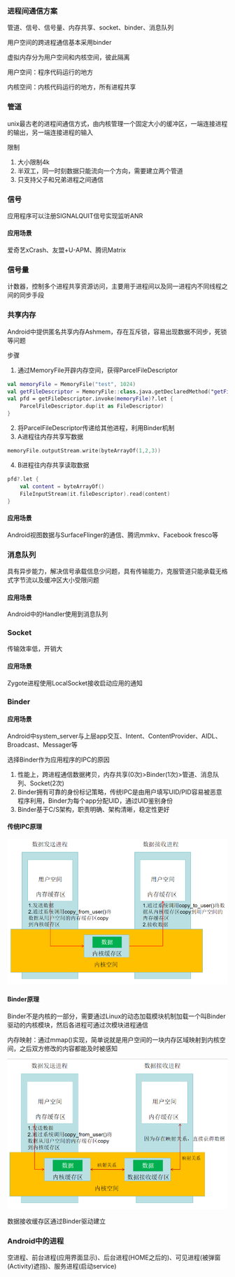### 进程间通信方案

管道、信号、信号量、内存共享、socket、binder、消息队列

用户空间的跨进程通信基本采用binder

虚拟内存分为用户空间和内核空间，彼此隔离

用户空间：程序代码运行的地方

内核空间：内核代码运行的地方，所有进程共享

### 管道
unix最古老的进程间通信方式，由内核管理一个固定大小的缓冲区，一端连接进程的输出，另一端连接进程的输入

限制

1. 大小限制4k
2. 半双工，同一时刻数据只能流向一个方向，需要建立两个管道
3. 只支持父子和兄弟进程之间通信

### 信号
应用程序可以注册SIGNALQUIT信号实现监听ANR

#### 应用场景
爱奇艺xCrash、友盟+U-APM、腾讯Matrix

### 信号量
计数器，控制多个进程共享资源访问，主要用于进程间以及同一进程内不同线程之间的同步手段

### 共享内存
Android中提供匿名共享内存Ashmem，存在互斥锁，容易出现数据不同步，死锁等问题

步骤

1. 通过MemoryFile开辟内存空间，获得ParcelFileDescriptor
```kotlin
val memoryFile = MemoryFile("test", 1024)
val getFileDescriptor = MemoryFile::class.java.getDeclaredMethod("getFileDescriptor")
val pfd = getFileDescriptor.invoke(memoryFile)?.let {
    ParcelFileDescriptor.dup(it as FileDescriptor)
}
```
2. 将ParcelFileDescriptor传递给其他进程，利用Binder机制
3. A进程往内存共享写数据
```kotlin
memoryFile.outputStream.write(byteArrayOf(1,2,3))
```
4. B进程往内存共享读取数据
```kotlin
pfd?.let {
    val content = byteArrayOf()
    FileInputStream(it.fileDescriptor).read(content)
}
```
#### 应用场景
Android视图数据与SurfaceFlinger的通信、腾讯mmkv、Facebook fresco等

### 消息队列
具有异步能力，解决信号承载信息少问题，具有传输能力，克服管道只能承载无格式字节流以及缓冲区大小受限问题

#### 应用场景
Android中的Handler使用到消息队列

### Socket
传输效率低，开销大
#### 应用场景
Zygote进程使用LocalSocket接收启动应用的通知

### Binder
#### 应用场景
Android中system_server与上层app交互、Intent、ContentProvider、AIDL、Broadcast、Messager等

选择Binder作为应用程序的IPC的原因

1. 性能上，跨进程通信数据拷贝，内存共享(0次)>Binder(1次)>管道、消息队列、Socket(2次)
2. Binder拥有可靠的身份标记策略，传统IPC是由用户填写UID/PID容易被恶意程序利用，Binder为每个app分配UID，通过UID鉴别身份
3. Binder基于C/S架构，职责明确、架构清晰，稳定性更好

#### 传统IPC原理
![binder1](../../img/android/binder1.png)

#### Binder原理
Binder不是内核的一部分，需要通过Linux的动态加载模块机制加载一个叫Binder驱动的内核模块，然后各进程可通过次模块进程通信

内存映射：通过mmap()实现，简单说就是用户空间的一块内存区域映射到内核空间，之后双方修改的内容都能及时被感知

![binder2](../../img/android/binder2.png)

数据接收缓存区通过Binder驱动建立

### Android中的进程
空进程、前台进程(应用界面显示)、后台进程(HOME之后的)、可见进程(被弹窗(Activity)遮挡)、服务进程(启动service)